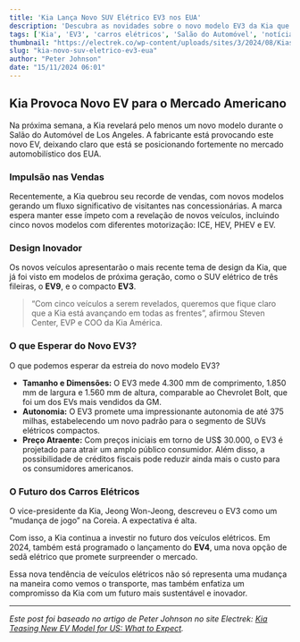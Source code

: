 ```yaml
---
title: 'Kia Lança Novo SUV Elétrico EV3 nos EUA'
description: 'Descubra as novidades sobre o novo modelo EV3 da Kia que será revelado.'
tags: ['Kia', 'EV3', 'carros elétricos', 'Salão do Automóvel', 'notícias de veículos']
thumbnail: "https://electrek.co/wp-content/uploads/sites/3/2024/08/Kias-EV3-US.jpeg?quality=82&strip=all&w=1400"
slug: "kia-novo-suv-eletrico-ev3-eua"
author: "Peter Johnson"
date: "15/11/2024 06:01"
---
```


## Kia Provoca Novo EV para o Mercado Americano

Na próxima semana, a Kia revelará pelo menos um novo modelo durante o Salão do Automóvel de Los Angeles. A fabricante está provocando este novo EV, deixando claro que está se posicionando fortemente no mercado automobilístico dos EUA.

### Impulsão nas Vendas

Recentemente, a Kia quebrou seu recorde de vendas, com novos modelos gerando um fluxo significativo de visitantes nas concessionárias. A marca espera manter esse ímpeto com a revelação de novos veículos, incluindo cinco novos modelos com diferentes motorização: ICE, HEV, PHEV e EV.

### Design Inovador

Os novos veículos apresentarão o mais recente tema de design da Kia, que já foi visto em modelos de próxima geração, como o SUV elétrico de três fileiras, o **EV9**, e o compacto **EV3**. 

> “Com cinco veículos a serem revelados, queremos que fique claro que a Kia está avançando em todas as frentes”, afirmou Steven Center, EVP e COO da Kia América.

### O que Esperar do Novo EV3?

O que podemos esperar da estreia do novo modelo EV3?
- **Tamanho e Dimensões:** O EV3 mede 4.300 mm de comprimento, 1.850 mm de largura e 1.560 mm de altura, comparable ao Chevrolet Bolt, que foi um dos EVs mais vendidos da GM.
- **Autonomia:** O EV3 promete uma impressionante autonomia de até 375 milhas, estabelecendo um novo padrão para o segmento de SUVs elétricos compactos.
- **Preço Atraente:** Com preços iniciais em torno de US$ 30.000, o EV3 é projetado para atrair um amplo público consumidor. Além disso, a possibilidade de créditos fiscais pode reduzir ainda mais o custo para os consumidores americanos.

### O Futuro dos Carros Elétricos

O vice-presidente da Kia, Jeong Won-Jeong, descreveu o EV3 como um “mudança de jogo” na Coreia. A expectativa é alta. 

Com isso, a Kia continua a investir no futuro dos veículos elétricos. Em 2024, também está programado o lançamento do **EV4**, uma nova opção de sedã elétrico que promete surpreender o mercado.

Essa nova tendência de veículos elétricos não só representa uma mudança na maneira como vemos o transporte, mas também enfatiza um compromisso da Kia com um futuro mais sustentável e inovador.

---

*Este post foi baseado no artigo de Peter Johnson no site Electrek: [Kia Teasing New EV Model for US: What to Expect](https://electrek.co/2024/11/14/kia-teasing-new-ev-model-for-us-what-to-expect/).*
